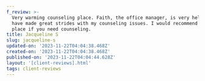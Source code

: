 ```yaml
---
f_review: >-
  Very warming counseling place. Faith, the office manager, is very helpful. I
  have made great strides with my counseling issues. I would recommend this
  place if you need counseling.
title: Jacqueline S
slug: jacqueline-s
updated-on: '2023-11-22T04:04:38.468Z'
created-on: '2023-11-22T04:04:38.468Z'
published-on: '2023-11-22T04:04:44.628Z'
layout: '[client-reviews].html'
tags: client-reviews
---
```



